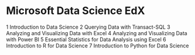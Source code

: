 
# Microsoft Data Science EdX

1  Introduction to Data Science
2  Querying Data with Transact-SQL
3  Analyzing and Visualizing Data with Excel
4  Analyzing and Visualizing Data with Power BI
5  Essential Statistics for Data Analysis using Excel
6  Introduction to R for Data Science
7  Introduction to Python for Data Science
